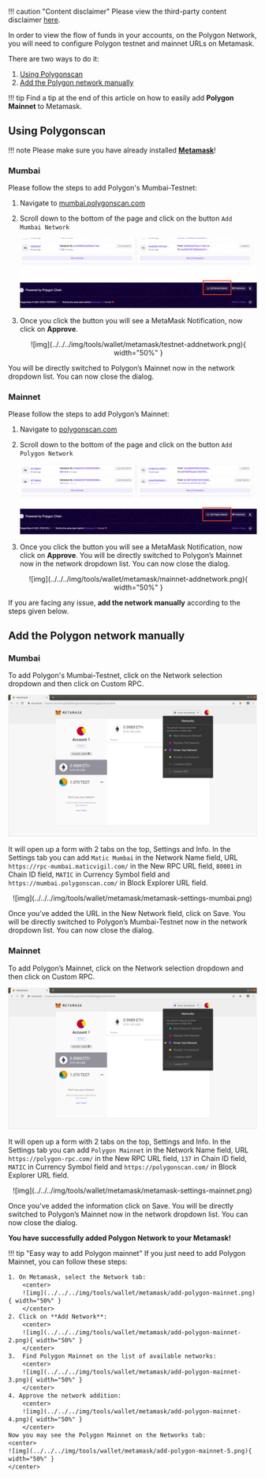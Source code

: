 !!! caution "Content disclaimer"
    Please view the third-party content disclaimer [here](https://github.com/0xPolygon/wiki/blob/master/CONTENT_DISCLAIMER.md).

In order to view the flow of funds in your accounts, on the Polygon Network, you will need to configure Polygon testnet and mainnet URLs on Metamask.

There are two ways to do it:

1. [Using Polygonscan](add-polygon-network.md#polygon-scan)
2. [Add the Polygon network manually](add-polygon-network.md#add-the-polygon-network-manually)

!!! tip
    Find a tip at the end of this article on how to easily add **Polygon Mainnet** to Metamask.

## Using Polygonscan

!!! note
    Please make sure you have already installed **[Metamask](https://metamask.io/)**!

### Mumbai

Please follow the steps to add Polygon's Mumbai-Testnet:

1. Navigate to [mumbai.polygonscan.com](https://mumbai.polygonscan.com/)
2. Scroll down to the bottom of the page and click on the button `Add Mumbai Network`

      ![img](../../../img/tools/wallet/metamask/testnet-button.png)

3. Once you click the button you will see a MetaMask Notification, now click on **Approve**.

    <center>
      ![img](../../../img/tools/wallet/metamask/testnet-addnetwork.png){ width="50%" }
    </center>

You will be directly switched to Polygon’s Mainnet now in the network dropdown list. You can now close the dialog.

### Mainnet

Please follow the steps to add Polygon’s Mainnet:

1. Navigate to [polygonscan.com](https://polygonscan.com/)
2. Scroll down to the bottom of the page and click on the button `Add Polygon Network`

      ![img](../../../img/tools/wallet/metamask/mainnet-button.png)

3. Once you click the button you will see a MetaMask Notification, now click on **Approve**. You will be directly switched to Polygon’s Mainnet now in the network dropdown list. You can now close the dialog.

    <center>
      ![img](../../../img/tools/wallet/metamask/mainnet-addnetwork.png){ width="50%" }
    </center>

If you are facing any issue, **add the network manually** according to the steps given below.

## Add the Polygon network manually

### Mumbai

To add Polygon's Mumbai-Testnet, click on the Network selection dropdown and then click on Custom RPC.

![img](../../../img/tools/wallet/metamask/select-network.png)

It will open up a form with 2 tabs on the top, Settings and Info. In the Settings tab you can add `Matic Mumbai` in the Network Name field, URL `https://rpc-mumbai.maticvigil.com/` in the New RPC URL field, `80001` in Chain ID field, `MATIC` in Currency Symbol field and `https://mumbai.polygonscan.com/` in Block Explorer URL field.

<center>
![img](../../../img/tools/wallet/metamask/metamask-settings-mumbai.png)
</center>

Once you’ve added the URL in the New Network field, click on Save. You will be directly switched to Polygon’s Mumbai-Testnet now in the network dropdown list. You can now close the dialog.

### Mainnet

To add Polygon’s Mainnet, click on the Network selection dropdown and then click on Custom RPC.

![img](../../../img/tools/wallet/metamask/select-network.png)

It will open up a form with 2 tabs on the top, Settings and Info. In the Settings tab you can add `Polygon Mainnet` in the Network Name field, URL `https://polygon-rpc.com/` in the New RPC URL field, `137` in Chain ID field, `MATIC` in Currency Symbol field and `https://polygonscan.com/` in Block Explorer URL field.

<center>
![img](../../../img/tools/wallet/metamask/metamask-settings-mainnet.png)
</center>

Once you’ve added the information click on Save. You will be directly switched to Polygon’s Mainnet now in the network dropdown list. You can now close the dialog.

**You have successfully added Polygon Network to your Metamask!**

!!! tip "Easy way to add Polygon mainnet"
    If you just need to add Polygon Mainnet, you can follow these steps:

    1. On Metamask, select the Network tab:
        <center>
        ![img](../../../img/tools/wallet/metamask/add-polygon-mainnet.png){ width="50%" }
        </center>
    2. Click on **Add Network**:
        <center>
        ![img](../../../img/tools/wallet/metamask/add-polygon-mainnet-2.png){ width="50%" }
        </center>
    3.  Find Polygon Mainnet on the list of available networks:
        <center>
        ![img](../../../img/tools/wallet/metamask/add-polygon-mainnet-3.png){ width="50%" }
        </center>
    4. Approve the network addition:
        <center>
        ![img](../../../img/tools/wallet/metamask/add-polygon-mainnet-4.png){ width="50%" }
        </center>
    Now you may see the Polygon Mainnet on the Networks tab:
    <center>
    ![img](../../../img/tools/wallet/metamask/add-polygon-mainnet-5.png){ width="50%" }       
    </center>